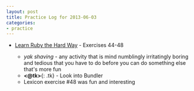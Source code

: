 ```yaml
---
layout: post
title: Practice Log for 2013-06-03
categories: 
- practice
---
```


* [Learn Ruby the Hard Way](http://ruby.learncodethehardway.org/book/) - Exercises 44-48

  * _yak shaving_ - any activity that is mind numblingly irritatingly boring and tedious that you have to do before you can do something else that's more fun
  * **<@tk>**{: .tk} - Look into Bundler
  * Lexicon exercise #48 was fun and interesting
